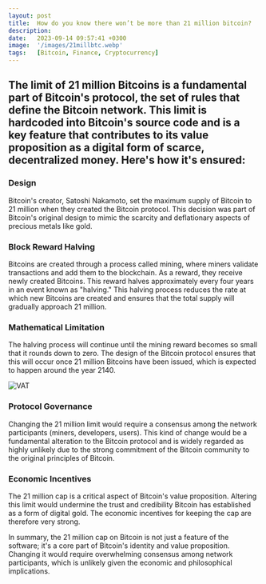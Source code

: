 ```yaml
---
layout: post
title:  How do you know there won’t be more than 21 million bitcoin?
description:
date:   2023-09-14 09:57:41 +0300
image:  '/images/21millbtc.webp'
tags:   [Bitcoin, Finance, Cryptocurrency]
---
```


## The limit of 21 million Bitcoins is a fundamental part of Bitcoin's protocol, the set of rules that define the Bitcoin network. This limit is hardcoded into Bitcoin's source code and is a key feature that contributes to its value proposition as a digital form of scarce, decentralized money. Here's how it's ensured:


### Design

Bitcoin's creator, Satoshi Nakamoto, set the maximum supply of Bitcoin to 21 million when they created the Bitcoin protocol. This decision was part of Bitcoin's original design to mimic the scarcity and deflationary aspects of precious metals like gold.

### Block Reward Halving

Bitcoins are created through a process called mining, where miners validate transactions and add them to the blockchain. As a reward, they receive newly created Bitcoins. This reward halves approximately every four years in an event known as "halving." This halving process reduces the rate at which new Bitcoins are created and ensures that the total supply will gradually approach 21 million.

### Mathematical Limitation

The halving process will continue until the mining reward becomes so small that it rounds down to zero. The design of the Bitcoin protocol ensures that this will occur once 21 million Bitcoins have been issued, which is expected to happen around the year 2140.

![VAT]({{site.baseurl}}/images/btchalving.png)

### Protocol Governance

Changing the 21 million limit would require a consensus among the network participants (miners, developers, users). This kind of change would be a fundamental alteration to the Bitcoin protocol and is widely regarded as highly unlikely due to the strong commitment of the Bitcoin community to the original principles of Bitcoin.

### Economic Incentives 

The 21 million cap is a critical aspect of Bitcoin's value proposition. Altering this limit would undermine the trust and credibility Bitcoin has established as a form of digital gold. The economic incentives for keeping the cap are therefore very strong.

In summary, the 21 million cap on Bitcoin is not just a feature of the software; it's a core part of Bitcoin's identity and value proposition. Changing it would require overwhelming consensus among network participants, which is unlikely given the economic and philosophical implications.